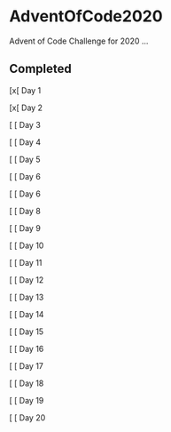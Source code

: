 # AdventOfCode2020
Advent of Code Challenge for 2020
...
## Completed

[x[ Day 1

[x[ Day 2

[ [ Day 3

[ [ Day 4

[ [ Day 5

[ [ Day 6

[ [ Day 6

[ [ Day 8

[ [ Day 9

[ [ Day 10

[ [ Day 11

[ [ Day 12

[ [ Day 13

[ [ Day 14

[ [ Day 15

[ [ Day 16

[ [ Day 17

[ [ Day 18

[ [ Day 19

[ [ Day 20
